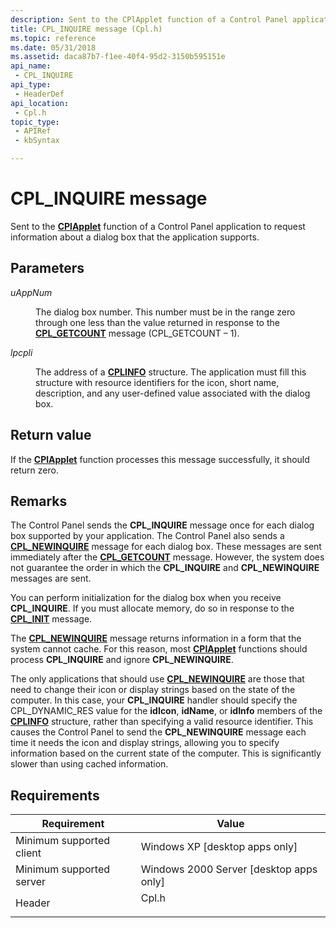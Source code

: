 ```yaml
---
description: Sent to the CPlApplet function of a Control Panel application to request information about a dialog box that the application supports.
title: CPL_INQUIRE message (Cpl.h)
ms.topic: reference
ms.date: 05/31/2018
ms.assetid: daca87b7-f1ee-40f4-95d2-3150b595151e
api_name: 
 - CPL_INQUIRE
api_type: 
 - HeaderDef
api_location: 
 - Cpl.h
topic_type: 
 - APIRef
 - kbSyntax

---
```


# CPL\_INQUIRE message

Sent to the [**CPlApplet**](/windows/win32/api/cpl/nc-cpl-applet_proc) function of a Control Panel application to request information about a dialog box that the application supports.

## Parameters

<dl> <dt>

*uAppNum* 
</dt> <dd>

The dialog box number. This number must be in the range zero through one less than the value returned in response to the [**CPL\_GETCOUNT**](cpl-getcount.md) message (CPL\_GETCOUNT – 1).

</dd> <dt>

*lpcpli* 
</dt> <dd>

The address of a [**CPLINFO**](/windows/win32/api/cpl/ns-cpl-cplinfo) structure. The application must fill this structure with resource identifiers for the icon, short name, description, and any user-defined value associated with the dialog box.

</dd> </dl>

## Return value

If the [**CPlApplet**](/windows/win32/api/cpl/nc-cpl-applet_proc) function processes this message successfully, it should return zero.

## Remarks

The Control Panel sends the **CPL\_INQUIRE** message once for each dialog box supported by your application. The Control Panel also sends a [**CPL\_NEWINQUIRE**](cpl-newinquire.md) message for each dialog box. These messages are sent immediately after the [**CPL\_GETCOUNT**](cpl-getcount.md) message. However, the system does not guarantee the order in which the **CPL\_INQUIRE** and **CPL\_NEWINQUIRE** messages are sent.

You can perform initialization for the dialog box when you receive **CPL\_INQUIRE**. If you must allocate memory, do so in response to the [**CPL\_INIT**](cpl-init.md) message.

The [**CPL\_NEWINQUIRE**](cpl-newinquire.md) message returns information in a form that the system cannot cache. For this reason, most [**CPlApplet**](/windows/win32/api/cpl/nc-cpl-applet_proc) functions should process **CPL\_INQUIRE** and ignore **CPL\_NEWINQUIRE**.

The only applications that should use [**CPL\_NEWINQUIRE**](cpl-newinquire.md) are those that need to change their icon or display strings based on the state of the computer. In this case, your **CPL\_INQUIRE** handler should specify the CPL\_DYNAMIC\_RES value for the **idIcon**, **idName**, or **idInfo** members of the [**CPLINFO**](/windows/win32/api/cpl/ns-cpl-cplinfo) structure, rather than specifying a valid resource identifier. This causes the Control Panel to send the **CPL\_NEWINQUIRE** message each time it needs the icon and display strings, allowing you to specify information based on the current state of the computer. This is significantly slower than using cached information.

## Requirements



| Requirement | Value |
|-------------------------------------|----------------------------------------------------------------------------------|
| Minimum supported client<br/> | Windows XP \[desktop apps only\]<br/>                                      |
| Minimum supported server<br/> | Windows 2000 Server \[desktop apps only\]<br/>                             |
| Header<br/>                   | <dl> <dt>Cpl.h</dt> </dl> |



 

 
